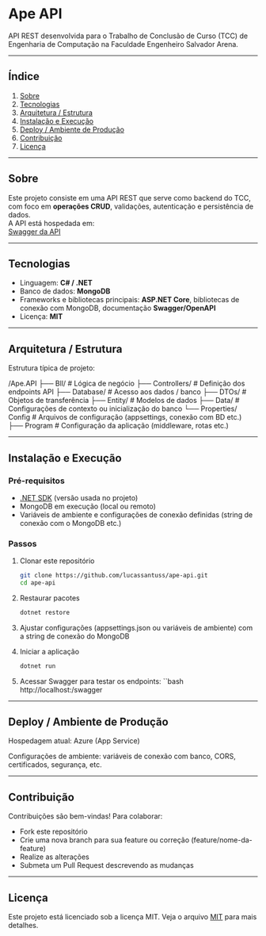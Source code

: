 # Ape API

API REST desenvolvida para o Trabalho de Conclusão de Curso (TCC) de Engenharia de Computação na Faculdade Engenheiro Salvador Arena.

---

## Índice

1. [Sobre](#sobre)  
2. [Tecnologias](#tecnologias)  
3. [Arquitetura / Estrutura](#arquitetura--estrutura)  
4. [Instalação e Execução](#instalação-e-execução)  
5. [Deploy / Ambiente de Produção](#deploy--ambiente-de-produção)  
6. [Contribuição](#contribuição)  
7. [Licença](#licença)  

---

## Sobre

Este projeto consiste em uma API REST que serve como backend do TCC, com foco em **operações CRUD**, validações, autenticação e persistência de dados.  
A API está hospedada em:  
[Swagger da API](https://ape-api.azurewebsites.net/swagger)  

---

## Tecnologias

- Linguagem: **C# / .NET**  
- Banco de dados: **MongoDB**  
- Frameworks e bibliotecas principais: **ASP.NET Core**, bibliotecas de conexão com MongoDB, documentação **Swagger/OpenAPI**  
- Licença: **MIT**

---

## Arquitetura / Estrutura

Estrutura típica de projeto:

/Ape.API
├── Bll/ # Lógica de negócio
├── Controllers/ # Definição dos endpoints API
├── Database/ # Acesso aos dados / banco
├── DTOs/ # Objetos de transferência
├── Entity/ # Modelos de dados
├── Data/ # Configurações de contexto ou inicialização do banco
└── Properties/ Config # Arquivos de configuração (appsettings, conexão com BD etc.)
├── Program # Configuração da aplicação (middleware, rotas etc.)

---

## Instalação e Execução

### Pré-requisitos

- [.NET SDK](https://dotnet.microsoft.com/) (versão usada no projeto)  
- MongoDB em execução (local ou remoto)  
- Variáveis de ambiente e configurações de conexão definidas (string de conexão com o MongoDB etc.)

### Passos

1. Clonar este repositório  
   ```bash
   git clone https://github.com/lucassantuss/ape-api.git
   cd ape-api

2. Restaurar pacotes
    ```bash
    dotnet restore

3. Ajustar configurações (appsettings.json ou variáveis de ambiente) com a string de conexão do MongoDB

4. Iniciar a aplicação
    ```bash
    dotnet run

5. Acessar Swagger para testar os endpoints:
    ``bash
    http://localhost:<porta>/swagger

---

## Deploy / Ambiente de Produção

Hospedagem atual: Azure (App Service)

Configurações de ambiente: variáveis de conexão com banco, CORS, certificados, segurança, etc.

---

## Contribuição

Contribuições são bem-vindas! Para colaborar:

- Fork este repositório
- Crie uma nova branch para sua feature ou correção (feature/nome-da-feature)
- Realize as alterações
- Submeta um Pull Request descrevendo as mudanças

---

## Licença

Este projeto está licenciado sob a licença MIT.
Veja o arquivo [MIT](LICENSE) para mais detalhes.
